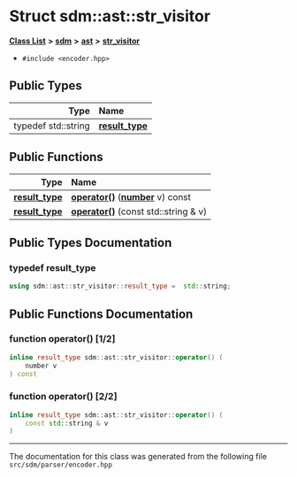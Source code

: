 
<NavBar active_item_id="2"/>

# Struct sdm::ast::str\_visitor


[**Class List**](annotated.md) **>** [**sdm**](namespacesdm.md) **>** [**ast**](namespacesdm_1_1ast.md) **>** [**str\_visitor**](structsdm_1_1ast_1_1str__visitor.md)





* `#include <encoder.hpp>`











## Public Types

| Type | Name |
| ---: | :--- |
| typedef std::string | [**result\_type**](structsdm_1_1ast_1_1str__visitor.md#typedef-result-type)  <br> |




## Public Functions

| Type | Name |
| ---: | :--- |
|  [**result\_type**](structsdm_1_1ast_1_1str__visitor.md#typedef-result-type) | [**operator()**](structsdm_1_1ast_1_1str__visitor.md#function-operator()-1-2) ([**number**](namespacesdm.md#typedef-number) v) const<br> |
|  [**result\_type**](structsdm_1_1ast_1_1str__visitor.md#typedef-result-type) | [**operator()**](structsdm_1_1ast_1_1str__visitor.md#function-operator()-2-2) (const std::string & v) <br> |








## Public Types Documentation


### typedef result\_type 


```cpp
using sdm::ast::str_visitor::result_type =  std::string;
```


## Public Functions Documentation


### function operator() [1/2]


```cpp
inline result_type sdm::ast::str_visitor::operator() (
    number v
) const
```



### function operator() [2/2]


```cpp
inline result_type sdm::ast::str_visitor::operator() (
    const std::string & v
) 
```



------------------------------
The documentation for this class was generated from the following file `src/sdm/parser/encoder.hpp`